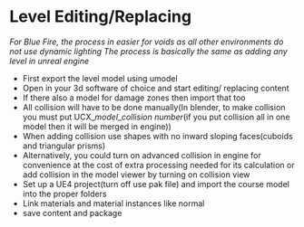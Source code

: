 # Level Editing/Replacing

*For Blue Fire, the process in easier for voids as all other environments do not use dynamic lighting*
*The process is basically the same as adding any level in unreal engine*

- First export the level model using umodel
- Open in your 3d software of choice and start editing/ replacing content
- If there also a model for damage zones then import that too
- All collision will have to be done manually(In blender, to make collision you must put UCX_*model*_*collision number*(if you put collision all in one model then it will be merged in engine))
- When adding collision use shapes with no inward sloping faces(cuboids and triangular prisms)
- Alternatively, you could turn on advanced collision in engine for convenience at the cost of extra processing needed for its calculation or add collision in the model viewer by turning on collision view
- Set up a UE4 project(turn off use pak file) and import the course model into the proper folders
- Link materials and material instances like normal
- save content and package
